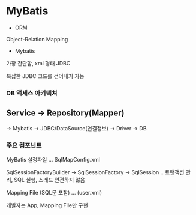 # MyBatis

* ORM

Object-Relation Mapping

* Mybatis

가장 간단함, xml 형태 JDBC

복잡한 JDBC 코드를 걷어내기 가능


### DB 액세스 아키텍쳐

Service -> Repository(Mapper)
---
-> Mybatis -> JDBC/DataSource(연결정보) -> Driver -> DB

### 주요 컴포넌트

MyBatis 설정파일 ... SqlMapConfig.xml

SqlSessionFactoryBuilder
-> SqlSessionFactory
-> SqlSession .. 트랜잭션 관리, SQL 실행, 스레드 안전하지 않음


Mapping File (SQL문 포함) ... (user.xml)

개발자는 App, Mapping File만 구현